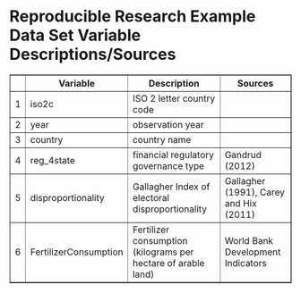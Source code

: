 # Reproducible Research Example Data Set Variable Descriptions/Sources 
 <!-- html table generated in R 3.1.1 by xtable 1.7-4 package -->
<!-- Sat Nov 22 14:17:51 2014 -->
<table border=1>
<tr> <th>  </th> <th> Variable </th> <th> Description </th> <th> Sources </th>  </tr>
  <tr> <td align="right"> 1 </td> <td> iso2c </td> <td> ISO 2 letter country code </td> <td>  </td> </tr>
  <tr> <td align="right"> 2 </td> <td> year </td> <td> observation year </td> <td>  </td> </tr>
  <tr> <td align="right"> 3 </td> <td> country </td> <td> country name </td> <td>  </td> </tr>
  <tr> <td align="right"> 4 </td> <td> reg_4state </td> <td> financial regulatory governance type </td> <td> Gandrud (2012) </td> </tr>
  <tr> <td align="right"> 5 </td> <td> disproportionality </td> <td> Gallagher Index of electoral disproportionality </td> <td> Gallagher (1991), Carey and Hix (2011) </td> </tr>
  <tr> <td align="right"> 6 </td> <td> FertilizerConsumption </td> <td> Fertilizer consumption (kilograms per hectare of arable land) </td> <td> World Bank Development Indicators </td> </tr>
   </table>
